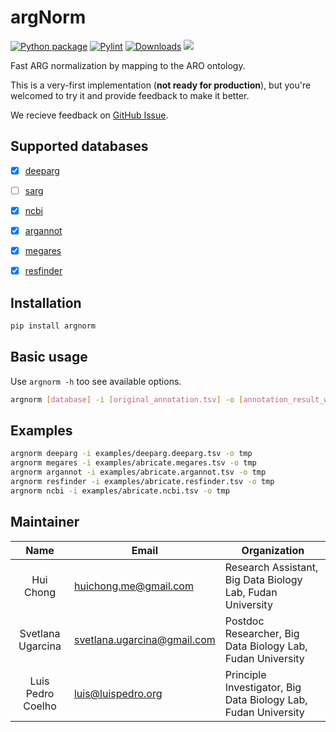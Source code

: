 # argNorm

[![Python package](https://github.com/BigDataBiology/argNorm/actions/workflows/python-package.yml/badge.svg)](https://github.com/BigDataBiology/argNorm/actions/workflows/python-package.yml)
[![Pylint](https://github.com/BigDataBiology/argNorm/actions/workflows/pylint.yml/badge.svg)](https://github.com/BigDataBiology/argNorm/actions/workflows/pylint.yml)
[![Downloads](https://pepy.tech/badge/argNorm)](https://pepy.tech/project/argNorm)
![](https://img.shields.io/badge/status-alpha-red?style=flat) 
<!-- ![](https://img.shields.io/github/license/BigDataBiology/argNorm?style=flat) -->

Fast ARG normalization by mapping to the ARO ontology.

This is a very-first implementation (**not ready for production**), but you're welcomed to try it and provide feedback to make it better. 

We recieve feedback on [GitHub Issue](https://github.com/BigDataBiology/argNorm/issues). 

## Supported databases

- [x] [deeparg](https://bitbucket.org/gusphdproj/deeparg-largerepo/src/master/database/v2/features.fasta)
- [ ] [sarg](https://smile.hku.hk/SARGs/static/images/Ublastx_stageone2.3.tar.gz)
- [x] [ncbi](https://ftp.ncbi.nlm.nih.gov/pathogen/Antimicrobial_resistance/AMRFinderPlus/database/latest/AMRProt)
- [x] [argannot](https://github.com/tseemann/abricate/tree/master/db/argannot)
- [x] [megares](https://github.com/tseemann/abricate/tree/master/db/megares)
- [x] [resfinder](https://bitbucket.org/genomicepidemiology/resfinder_db)


## Installation

```bash
pip install argnorm
```

## Basic usage

Use `argnorm -h` too see available options.

```bash
argnorm [database] -i [original_annotation.tsv] -o [annotation_result_with_aro.tsv]
```

## Examples

```bash
argnorm deeparg -i examples/deeparg.deeparg.tsv -o tmp
argnorm megares -i examples/abricate.megares.tsv -o tmp
argnorm argannot -i examples/abricate.argannot.tsv -o tmp
argnorm resfinder -i examples/abricate.resfinder.tsv -o tmp
argnorm ncbi -i examples/abricate.ncbi.tsv -o tmp
```

## Maintainer

|   Name    | Email                 | Organization                                                 |
| :-------: | --------------------- | ------------------------------------------------------------ |
| Hui Chong | huichong.me@gmail.com | Research Assistant, Big Data Biology Lab, Fudan University |
| Svetlana Ugarcina | svetlana.ugarcina@gmail.com | Postdoc Researcher, Big Data Biology Lab, Fudan University |
| Luis Pedro Coelho | luis@luispedro.org | Principle Investigator, Big Data Biology Lab, Fudan University |